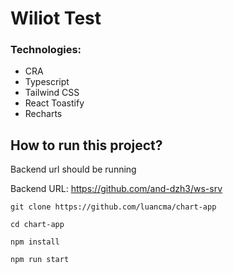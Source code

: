 # Wiliot Test

### Technologies:

- CRA
- Typescript
- Tailwind CSS
- React Toastify
- Recharts

## How to run this project?

Backend url should be running

Backend URL: https://github.com/and-dzh3/ws-srv

`git clone https://github.com/luancma/chart-app`

`cd chart-app`

`npm install`

`npm run start`
